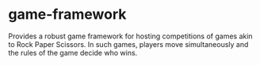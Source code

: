 game-framework
==============
Provides a robust game framework for hosting competitions of games akin to Rock Paper Scissors. 
In such games, players move simultaneously and the rules of the game decide who wins.
